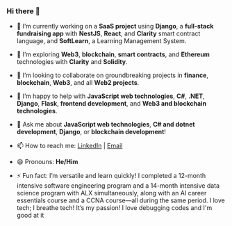 ### Hi there 👋

- 🔭 I’m currently working on a **SaaS project** using **Django**, a **full-stack fundraising app** with **NestJS**, **React**, and **Clarity** smart contract language, and **SoftLearn**, a Learning Management System.
  
- 🌱 I’m exploring **Web3**, **blockchain**, **smart contracts**, and **Ethereum** technologies with **Clarity** and **Solidity**.

- 👯 I’m looking to collaborate on groundbreaking projects in **finance**, **blockchain**, **Web3**, and all **Web2 projects**.

- 🤔 I’m happy to help with **JavaScript web technologies**, **C#**, **.NET**,  **Django**, **Flask**, **frontend development**, and **Web3 and blockchain technologies**.
 
- 💬 Ask me about **JavaScript web technologies**, **C# and dotnet development**, **Django**, or **blockchain development**!

- 📫 How to reach me: [LinkedIn](https://www.linkedin.com/in/theophilus-uchechukwu/) | [Email](mailto:thesofnode@gmail.com)

- 😄 Pronouns: **He/Him**
 
- ⚡ Fun fact: I’m versatile and learn quickly! I completed a 12-month intensive software engineering program and a 14-month intensive data science program with ALX simultaneously, along with an AI career essentials course and a CCNA course—all during the same period. I love tech; I breathe tech! It’s my passion! I love debugging codes and I'm good at it


